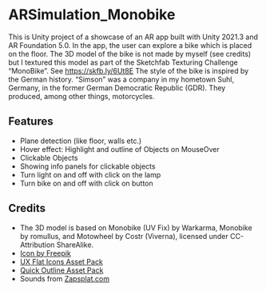 # ARSimulation_Monobike

This is Unity project of a showcase of an AR app built with Unity 2021.3 and AR Foundation 5.0. In the app, the user can explore a bike which is placed on the floor.
The 3D model of the bike is not made by myself (see credits) but I textured this model as part of the Sketchfab Texturing Challenge “MonoBike”. See https://skfb.ly/6Ut8E
The style of the bike is inspired by the German history. “Simson” was a company in my hometown Suhl, Germany, in the former German Democratic Republic (GDR). They produced, among other things, motorcycles. 

## Features
* Plane detection (like floor, walls etc.)
* Hover effect: Highlight and outline of Objects on MouseOver
* Clickable Objects
* Showing info panels for clickable objects
* Turn light on and off with click on the lamp
* Turn bike on and off with click on button

## Credits

* The 3D model is based on Monobike (UV Fix) by Warkarma, Monobike by romullus, and Motowheel by Costr (Viverna), licensed under CC-Attribution ShareAlike.
* <a href="https://www.freepik.com/icon/information_3435347">Icon by Freepik</a>
* <a href="https://assetstore.unity.com/packages/2d/gui/icons/ux-flat-icons-free-202525">UX Flat Icons Asset Pack</a>
* <a href="https://assetstore.unity.com/packages/tools/particles-effects/quick-outline-115488">Quick Outline Asset Pack</a>
* Sounds from  <a href="Zapsplat.com">Zapsplat.com </a>



